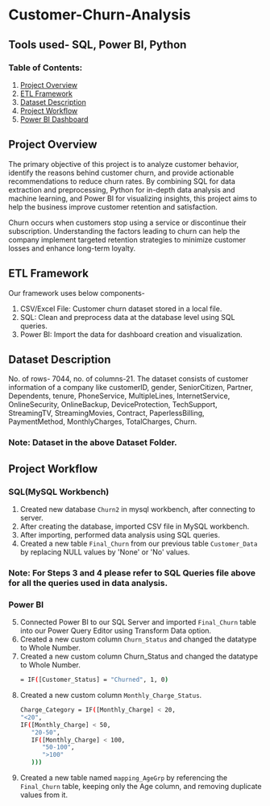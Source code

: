 # Customer-Churn-Analysis
## Tools used- SQL, Power BI, Python
### Table of Contents:
1. [Project Overview](#project-overview)
2. [ETL Framework](#etl-framework)
3. [Dataset Description](#dataset-description)
4. [Project Workflow](#project-workflow)
5. [Power BI Dashboard](#power-bi-dashboard)
## Project Overview
The primary objective of this project is to analyze customer behavior, identify the reasons behind customer churn, and provide actionable recommendations to reduce churn rates. By combining SQL for data extraction and preprocessing, Python for in-depth data analysis and machine learning, and Power BI for visualizing insights, this project aims to help the business improve customer retention and satisfaction.

Churn occurs when customers stop using a service or discontinue their subscription. Understanding the factors leading to churn can help the company implement targeted retention strategies to minimize customer losses and enhance long-term loyalty.
## ETL Framework
Our framework uses below components-
1. CSV/Excel File: Customer churn dataset stored in a local file.
2. SQL: Clean and preprocess data at the database level using SQL queries.
3. Power BI: Import the data for dashboard creation and visualization.
## Dataset Description
No. of rows- 7044, no. of columns-21. The dataset consists of customer information of a company like customerID,	gender,	SeniorCitizen,	Partner,	Dependents,	tenure,	PhoneService,	MultipleLines,	InternetService,	OnlineSecurity,	OnlineBackup,	DeviceProtection,	TechSupport,	StreamingTV,	StreamingMovies,	Contract,	PaperlessBilling,	PaymentMethod,	MonthlyCharges,	TotalCharges,	Churn.
### Note: Dataset in the above Dataset Folder.
## Project Workflow
### SQL(MySQL Workbench)
1. Created new database `Churn2` in mysql workbench, after connecting to server.
2. After creating the database, imported CSV file in MySQL workbench.
3. After importing, performed data analysis using SQL queries.
4. Created a new table `Final_Churn` from our previous table `Customer_Data` by replacing NULL values by 'None' or 'No' values.
  ### Note: For Steps 3 and 4 please refer to SQL Queries file above for all the queries used in data analysis.
### Power BI
5. Connected Power BI to our SQL Server and imported `Final_Churn` table into our Power Query Editor using Transform Data option.
6. Created a new custom column `Churn_Status` and changed the datatype to Whole Number.
7. Created a new custom column Churn_Status and changed the datatype to Whole Number.
   ```bash
   = IF([Customer_Status] = "Churned", 1, 0)
   
8. Created a new custom column `Monthly_Charge_Status`.
   ```bash
   Charge_Category = IF([Monthly_Charge] < 20, 
   "<20", 
   IF([Monthly_Charge] < 50, 
      "20-50", 
      IF([Monthly_Charge] < 100, 
         "50-100", 
         ">100"
      )))
9. Created a new table named `mapping_AgeGrp` by referencing the `Final_Churn` table, keeping only the Age column, and removing duplicate values from it.


  
   







